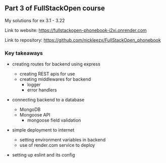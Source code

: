 ## Part 3 of FullStackOpen course

My solutions for ex 3.1 - 3.22

Link to website: https://fullstackopen-phonebook-i2xi.onrender.com

Link to repository: https://github.com/nickleezx/FullStackOpen_phonebook

### Key takeaways
 - creating routes for backend using express
    - creating REST apis for use
    - creating middlewares for backend
        - logger
        - error handlers
 - connecting backend to a database
    - MongoDB
    - Mongoose API
        - mongoose field validation
- simple deployment to internet
    - setting environment variables in backend
    - use of render.com service to deploy
    
- setting up eslint and its config

